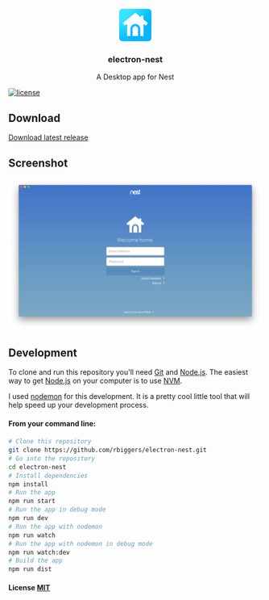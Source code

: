 <p align="center">
  <img src="assets/icon/icon.png" width="64">
  <h3 align="center">electron-nest</h3>
  <p align="center">A Desktop app for Nest<p>
</p>

[![license](https://img.shields.io/github/license/rbiggers/electron-nest.svg)](https://mit-license.org/)

## Download

[Download latest release](https://github.com/rbiggers/electron-nest/releases) 
 
## Screenshot

<img src="assets/screenshot/screenshot.png" width="640">

## Development

To clone and run this repository you'll need [Git](https://git-scm.com) and [Node.js](https://nodejs.org/en/download/). The easiest way to get [Node.js](https://nodejs.org/en/download/) on your computer is to use [NVM](https://github.com/creationix/nvm).

I used [nodemon](https://nodemon.io/) for this development. It is a pretty cool little tool that will help speed up your development process.

#### From your command line:

```bash
# Clone this repository
git clone https://github.com/rbiggers/electron-nest.git
# Go into the repository
cd electron-nest
# Install dependencies
npm install
# Run the app
npm run start
# Run the app in debug mode
npm run dev
# Run the app with nodemon
npm run watch
# Run the app with nodemon in debug mode
npm run watch:dev
# Build the app
npm run dist
```

#### License [MIT](LICENSE.md)
 